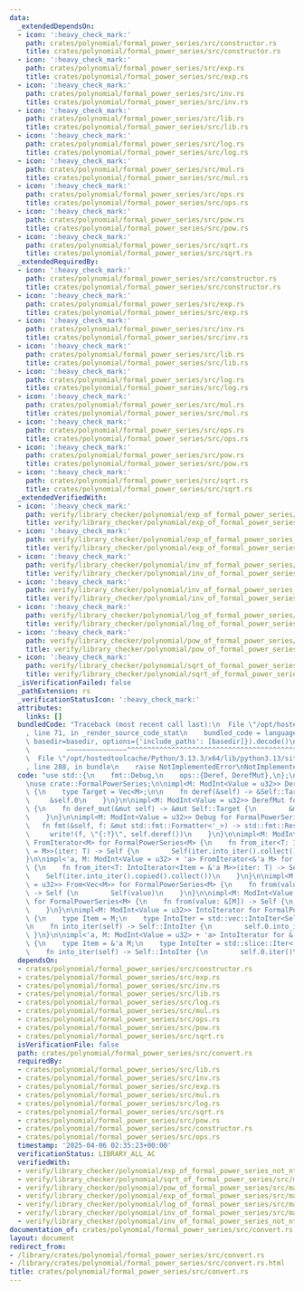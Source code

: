 ```yaml
---
data:
  _extendedDependsOn:
  - icon: ':heavy_check_mark:'
    path: crates/polynomial/formal_power_series/src/constructor.rs
    title: crates/polynomial/formal_power_series/src/constructor.rs
  - icon: ':heavy_check_mark:'
    path: crates/polynomial/formal_power_series/src/exp.rs
    title: crates/polynomial/formal_power_series/src/exp.rs
  - icon: ':heavy_check_mark:'
    path: crates/polynomial/formal_power_series/src/inv.rs
    title: crates/polynomial/formal_power_series/src/inv.rs
  - icon: ':heavy_check_mark:'
    path: crates/polynomial/formal_power_series/src/lib.rs
    title: crates/polynomial/formal_power_series/src/lib.rs
  - icon: ':heavy_check_mark:'
    path: crates/polynomial/formal_power_series/src/log.rs
    title: crates/polynomial/formal_power_series/src/log.rs
  - icon: ':heavy_check_mark:'
    path: crates/polynomial/formal_power_series/src/mul.rs
    title: crates/polynomial/formal_power_series/src/mul.rs
  - icon: ':heavy_check_mark:'
    path: crates/polynomial/formal_power_series/src/ops.rs
    title: crates/polynomial/formal_power_series/src/ops.rs
  - icon: ':heavy_check_mark:'
    path: crates/polynomial/formal_power_series/src/pow.rs
    title: crates/polynomial/formal_power_series/src/pow.rs
  - icon: ':heavy_check_mark:'
    path: crates/polynomial/formal_power_series/src/sqrt.rs
    title: crates/polynomial/formal_power_series/src/sqrt.rs
  _extendedRequiredBy:
  - icon: ':heavy_check_mark:'
    path: crates/polynomial/formal_power_series/src/constructor.rs
    title: crates/polynomial/formal_power_series/src/constructor.rs
  - icon: ':heavy_check_mark:'
    path: crates/polynomial/formal_power_series/src/exp.rs
    title: crates/polynomial/formal_power_series/src/exp.rs
  - icon: ':heavy_check_mark:'
    path: crates/polynomial/formal_power_series/src/inv.rs
    title: crates/polynomial/formal_power_series/src/inv.rs
  - icon: ':heavy_check_mark:'
    path: crates/polynomial/formal_power_series/src/lib.rs
    title: crates/polynomial/formal_power_series/src/lib.rs
  - icon: ':heavy_check_mark:'
    path: crates/polynomial/formal_power_series/src/log.rs
    title: crates/polynomial/formal_power_series/src/log.rs
  - icon: ':heavy_check_mark:'
    path: crates/polynomial/formal_power_series/src/mul.rs
    title: crates/polynomial/formal_power_series/src/mul.rs
  - icon: ':heavy_check_mark:'
    path: crates/polynomial/formal_power_series/src/ops.rs
    title: crates/polynomial/formal_power_series/src/ops.rs
  - icon: ':heavy_check_mark:'
    path: crates/polynomial/formal_power_series/src/pow.rs
    title: crates/polynomial/formal_power_series/src/pow.rs
  - icon: ':heavy_check_mark:'
    path: crates/polynomial/formal_power_series/src/sqrt.rs
    title: crates/polynomial/formal_power_series/src/sqrt.rs
  _extendedVerifiedWith:
  - icon: ':heavy_check_mark:'
    path: verify/library_checker/polynomial/exp_of_formal_power_series/src/main.rs
    title: verify/library_checker/polynomial/exp_of_formal_power_series/src/main.rs
  - icon: ':heavy_check_mark:'
    path: verify/library_checker/polynomial/exp_of_formal_power_series_not_ntt_friendly/src/main.rs
    title: verify/library_checker/polynomial/exp_of_formal_power_series_not_ntt_friendly/src/main.rs
  - icon: ':heavy_check_mark:'
    path: verify/library_checker/polynomial/inv_of_formal_power_series/src/main.rs
    title: verify/library_checker/polynomial/inv_of_formal_power_series/src/main.rs
  - icon: ':heavy_check_mark:'
    path: verify/library_checker/polynomial/inv_of_formal_power_series_not_ntt_friendly/src/main.rs
    title: verify/library_checker/polynomial/inv_of_formal_power_series_not_ntt_friendly/src/main.rs
  - icon: ':heavy_check_mark:'
    path: verify/library_checker/polynomial/log_of_formal_power_series/src/main.rs
    title: verify/library_checker/polynomial/log_of_formal_power_series/src/main.rs
  - icon: ':heavy_check_mark:'
    path: verify/library_checker/polynomial/pow_of_formal_power_series/src/main.rs
    title: verify/library_checker/polynomial/pow_of_formal_power_series/src/main.rs
  - icon: ':heavy_check_mark:'
    path: verify/library_checker/polynomial/sqrt_of_formal_power_series/src/main.rs
    title: verify/library_checker/polynomial/sqrt_of_formal_power_series/src/main.rs
  _isVerificationFailed: false
  _pathExtension: rs
  _verificationStatusIcon: ':heavy_check_mark:'
  attributes:
    links: []
  bundledCode: "Traceback (most recent call last):\n  File \"/opt/hostedtoolcache/Python/3.13.3/x64/lib/python3.13/site-packages/onlinejudge_verify/documentation/build.py\"\
    , line 71, in _render_source_code_stat\n    bundled_code = language.bundle(stat.path,\
    \ basedir=basedir, options={'include_paths': [basedir]}).decode()\n          \
    \         ~~~~~~~~~~~~~~~^^^^^^^^^^^^^^^^^^^^^^^^^^^^^^^^^^^^^^^^^^^^^^^^^^^^^^^^^^^^^^^^^^\n\
    \  File \"/opt/hostedtoolcache/Python/3.13.3/x64/lib/python3.13/site-packages/onlinejudge_verify/languages/rust.py\"\
    , line 288, in bundle\n    raise NotImplementedError\nNotImplementedError\n"
  code: "use std::{\n    fmt::Debug,\n    ops::{Deref, DerefMut},\n};\n\nuse modint::ModInt;\n\
    \nuse crate::FormalPowerSeries;\n\nimpl<M: ModInt<Value = u32>> Deref for FormalPowerSeries<M>\
    \ {\n    type Target = Vec<M>;\n\n    fn deref(&self) -> &Self::Target {\n   \
    \     &self.0\n    }\n}\n\nimpl<M: ModInt<Value = u32>> DerefMut for FormalPowerSeries<M>\
    \ {\n    fn deref_mut(&mut self) -> &mut Self::Target {\n        &mut self.0\n\
    \    }\n}\n\nimpl<M: ModInt<Value = u32>> Debug for FormalPowerSeries<M> {\n \
    \   fn fmt(&self, f: &mut std::fmt::Formatter<'_>) -> std::fmt::Result {\n   \
    \     write!(f, \"{:?}\", self.deref())\n    }\n}\n\nimpl<M: ModInt<Value = u32>>\
    \ FromIterator<M> for FormalPowerSeries<M> {\n    fn from_iter<T: IntoIterator<Item\
    \ = M>>(iter: T) -> Self {\n        Self(iter.into_iter().collect())\n    }\n\
    }\n\nimpl<'a, M: ModInt<Value = u32> + 'a> FromIterator<&'a M> for FormalPowerSeries<M>\
    \ {\n    fn from_iter<T: IntoIterator<Item = &'a M>>(iter: T) -> Self {\n    \
    \    Self(iter.into_iter().copied().collect())\n    }\n}\n\nimpl<M: ModInt<Value\
    \ = u32>> From<Vec<M>> for FormalPowerSeries<M> {\n    fn from(value: Vec<M>)\
    \ -> Self {\n        Self(value)\n    }\n}\n\nimpl<M: ModInt<Value = u32>> From<&[M]>\
    \ for FormalPowerSeries<M> {\n    fn from(value: &[M]) -> Self {\n        Self(value.to_vec())\n\
    \    }\n}\n\nimpl<M: ModInt<Value = u32>> IntoIterator for FormalPowerSeries<M>\
    \ {\n    type Item = M;\n    type IntoIter = std::vec::IntoIter<Self::Item>;\n\
    \n    fn into_iter(self) -> Self::IntoIter {\n        self.0.into_iter()\n   \
    \ }\n}\n\nimpl<'a, M: ModInt<Value = u32> + 'a> IntoIterator for &'a FormalPowerSeries<M>\
    \ {\n    type Item = &'a M;\n    type IntoIter = std::slice::Iter<'a, M>;\n\n\
    \    fn into_iter(self) -> Self::IntoIter {\n        self.0.iter()\n    }\n}\n"
  dependsOn:
  - crates/polynomial/formal_power_series/src/constructor.rs
  - crates/polynomial/formal_power_series/src/exp.rs
  - crates/polynomial/formal_power_series/src/inv.rs
  - crates/polynomial/formal_power_series/src/lib.rs
  - crates/polynomial/formal_power_series/src/log.rs
  - crates/polynomial/formal_power_series/src/mul.rs
  - crates/polynomial/formal_power_series/src/ops.rs
  - crates/polynomial/formal_power_series/src/pow.rs
  - crates/polynomial/formal_power_series/src/sqrt.rs
  isVerificationFile: false
  path: crates/polynomial/formal_power_series/src/convert.rs
  requiredBy:
  - crates/polynomial/formal_power_series/src/lib.rs
  - crates/polynomial/formal_power_series/src/inv.rs
  - crates/polynomial/formal_power_series/src/exp.rs
  - crates/polynomial/formal_power_series/src/mul.rs
  - crates/polynomial/formal_power_series/src/log.rs
  - crates/polynomial/formal_power_series/src/sqrt.rs
  - crates/polynomial/formal_power_series/src/pow.rs
  - crates/polynomial/formal_power_series/src/constructor.rs
  - crates/polynomial/formal_power_series/src/ops.rs
  timestamp: '2025-04-06 02:35:23+00:00'
  verificationStatus: LIBRARY_ALL_AC
  verifiedWith:
  - verify/library_checker/polynomial/exp_of_formal_power_series_not_ntt_friendly/src/main.rs
  - verify/library_checker/polynomial/sqrt_of_formal_power_series/src/main.rs
  - verify/library_checker/polynomial/pow_of_formal_power_series/src/main.rs
  - verify/library_checker/polynomial/exp_of_formal_power_series/src/main.rs
  - verify/library_checker/polynomial/log_of_formal_power_series/src/main.rs
  - verify/library_checker/polynomial/inv_of_formal_power_series/src/main.rs
  - verify/library_checker/polynomial/inv_of_formal_power_series_not_ntt_friendly/src/main.rs
documentation_of: crates/polynomial/formal_power_series/src/convert.rs
layout: document
redirect_from:
- /library/crates/polynomial/formal_power_series/src/convert.rs
- /library/crates/polynomial/formal_power_series/src/convert.rs.html
title: crates/polynomial/formal_power_series/src/convert.rs
---
```

